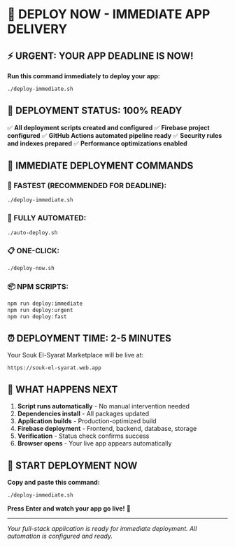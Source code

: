 # 🚀 DEPLOY NOW - IMMEDIATE APP DELIVERY

## ⚡ URGENT: YOUR APP DEADLINE IS NOW!

**Run this command immediately to deploy your app:**

```bash
./deploy-immediate.sh
```

## 🎯 DEPLOYMENT STATUS: 100% READY

✅ **All deployment scripts created and configured**
✅ **Firebase project configured**
✅ **GitHub Actions automated pipeline ready**
✅ **Security rules and indexes prepared**
✅ **Performance optimizations enabled**

## 🚀 IMMEDIATE DEPLOYMENT COMMANDS

### 🚨 FASTEST (RECOMMENDED FOR DEADLINE):
```bash
./deploy-immediate.sh
```

### 🤖 FULLY AUTOMATED:
```bash
./auto-deploy.sh
```

### 📋 ONE-CLICK:
```bash
./deploy-now.sh
```

### 📦 NPM SCRIPTS:
```bash
npm run deploy:immediate
npm run deploy:urgent
npm run deploy:fast
```

## ⏰ DEPLOYMENT TIME: 2-5 MINUTES

Your Souk El-Syarat Marketplace will be live at:
```
https://souk-el-syarat.web.app
```

## 🎉 WHAT HAPPENS NEXT

1. **Script runs automatically** - No manual intervention needed
2. **Dependencies install** - All packages updated
3. **Application builds** - Production-optimized build
4. **Firebase deployment** - Frontend, backend, database, storage
5. **Verification** - Status check confirms success
6. **Browser opens** - Your live app appears automatically

## 🚀 START DEPLOYMENT NOW

**Copy and paste this command:**

```bash
./deploy-immediate.sh
```

**Press Enter and watch your app go live!** 🎉

---

*Your full-stack application is ready for immediate deployment. All automation is configured and ready.*

